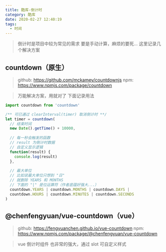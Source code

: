 ```yaml
---
title: 酷库-倒计时
category: 酷库
date: 2020-02-27 12:40:19
tags: 
  - 时间
---
```


> 倒计时是项目中较为常见的需求
> 要是手动计算，麻烦的要死...
> 这里记录几个解决方案

## countdown（原生）
> github: https://github.com/mckamey/countdownjs
> npm: https://www.npmjs.com/package/countdown

> 万能解决方案，用就对了
> 下面记录用法

```javascript
import countdown from 'countdown'

/** 可已通过 clearInterval(timer) 取消倒计时 **/
let timer = countdown(
  // 结束时间
  new Date().getTime() + 10000,
  
  // 每一秒会触发的函数
  // result 为倒计时数据
  // 自定义显示逻辑
  function(result) {
    console.log(result)
  },
  
  // 最大单位
  // 比如说最大单位只想到 "日"
  // 就删除 YEARS 和 MONTHS
  // 下面的 "|" 是位运算符（作者底蕴好强大...）
  countdown.YEARS | countdown.MONTHS | countdown.DAYS |
  countdown.HOURS | countdown.MINUTES | countdown.SECONDS
)
```

## @chenfengyuan/vue-countdown（vue）
> github: https://fengyuanchen.github.io/vue-countdown
> npm: https://www.npmjs.com/package/@chenfengyuan/vue-countdown

> vue 倒计时组件
> 也非常的强大，通过 slot 可自定义样式
